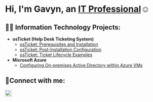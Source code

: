 <h1>Hi, I'm Gavyn, an <a href="https://www.linkedin.com/in/gavyn-parson-94992a22a/">IT Professional</a>☺</h1>

<h2>👨‍💻 Information Technology Projects:</h2>

- <b>osTicket (Help Desk Ticketing System)</b>
  - [osTicket: Prerequisites and Installation](https://github.com/GavynParson/osticket-prereqs)
  - [osTicket: Post-Installation Configuration](https://github.com/GavynParson/osticket-post-install)
  - [osTicket: Ticket Lifecycle Examples](https://github.com/GavynParson/ticket-lifecycle)
- <b>Microsoft Azure</b>
  - [Configuring On-premises Active Directory within Azure VMs](https://github.com/GavynParson/configure-ad)

<h2>🤳Connect with me:</h2>

[<img align="left" alt="Josh | LinkedIn" width="22px" src="https://cdn.jsdelivr.net/npm/simple-icons@v3/icons/linkedin.svg" />][linkedin]

[linkedin]: https://www.linkedin.com/in/gavyn-parson-94992a22a/

